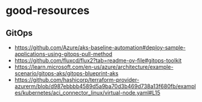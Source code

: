 # good-resources

## GitOps
- https://github.com/Azure/aks-baseline-automation#deploy-sample-applications-using-gitops-pull-method
- https://github.com/fluxcd/flux2?tab=readme-ov-file#gitops-toolkit
- https://learn.microsoft.com/en-us/azure/architecture/example-scenario/gitops-aks/gitops-blueprint-aks
- https://github.com/hashicorp/terraform-provider-azurerm/blob/d987ebbbb4589d5a9ba70d3b469d738a13f680fb/examples/kubernetes/aci_connector_linux/virtual-node.yaml#L15
